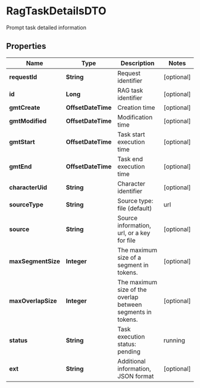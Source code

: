 

# RagTaskDetailsDTO

Prompt task detailed information

## Properties

| Name | Type | Description | Notes |
|------------ | ------------- | ------------- | -------------|
|**requestId** | **String** | Request identifier |  [optional] |
|**id** | **Long** | RAG task identifier |  [optional] |
|**gmtCreate** | **OffsetDateTime** | Creation time |  [optional] |
|**gmtModified** | **OffsetDateTime** | Modification time |  [optional] |
|**gmtStart** | **OffsetDateTime** | Task start execution time |  [optional] |
|**gmtEnd** | **OffsetDateTime** | Task end execution time |  [optional] |
|**characterUid** | **String** | Character identifier |  [optional] |
|**sourceType** | **String** | Source type: file (default) | url |  [optional] |
|**source** | **String** | Source information, url, or a key for file |  [optional] |
|**maxSegmentSize** | **Integer** | The maximum size of a segment in tokens. |  [optional] |
|**maxOverlapSize** | **Integer** | The maximum size of the overlap between segments in tokens. |  [optional] |
|**status** | **String** | Task execution status: pending | running | succeeded | failed | canceled |  [optional] |
|**ext** | **String** | Additional information, JSON format |  [optional] |



